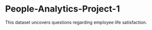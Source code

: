 # People-Analytics-Project-1
This dataset uncovers questions regarding employee life satisfaction. 
